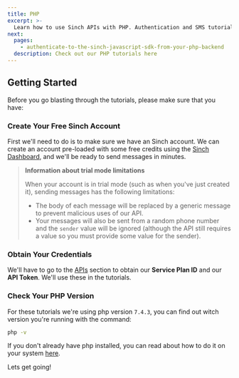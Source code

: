 ```yaml
---
title: PHP
excerpt: >-
  Learn how to use Sinch APIs with PHP. Authentication and SMS tutorials.
next:
  pages:
    - authenticate-to-the-sinch-javascript-sdk-from-your-php-backend
  description: Check out our PHP tutorials here
---
```




## Getting Started

Before you go blasting through the tutorials, please make sure that you have:

### Create Your Free Sinch Account

First we'll need to do is to make sure we have an Sinch account. We can create an account pre-loaded with some free credits using the [Sinch Dashboard](https://dashboard.sinch.com/signup), and we'll be ready to send messages in minutes.

> **Information about trial mode limitations**
>
> When your account is in trial mode (such as when you've just created it), sending messages has the following limitations:
>
>  - The body of each message will be replaced by a generic message to prevent malicious uses of our API.
>  - Your messages will also be sent from a random phone number and the `sender` value will be ignored (although the API still requires a value so you must provide some value for the sender).


### Obtain Your Credentials

We'll have to go to the [APIs](https://dashboard.sinch.com/sms/api/rest) section to obtain our **Service Plan ID** and our **API Token**. We'll use these in the tutorials.

### Check Your PHP Version

For these tutorials we're using php version `7.4.3`, you can find out witch version you're running with the command:

```bash
php -v
```

If you don't already have php installed, you can read about how to do it on your system [here](https://www.php.net/manual/en/install.php).

Lets get going!

